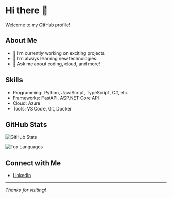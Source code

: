 # Hi there 👋

Welcome to my GitHub profile!

## About Me

- 🔭 I’m currently working on exciting projects.
- 🌱 I’m always learning new technologies.
- 💬 Ask me about coding, cloud, and more!

## Skills

- Programming: Python, JavaScript, TypeScript, C#, etc.
- Frameworks: FastAPI, ASP.NET Core API
- Cloud: Azure
- Tools: VS Code, Git, Docker

## GitHub Stats

![GitHub Stats](https://github-readme-stats.vercel.app/api?username=Vuvom1&show_icons=true&theme=default)

![Top Languages](https://github-readme-stats.vercel.app/api/top-langs/?username=Vuvom1&layout=compact&theme=default)

## Connect with Me

- [LinkedIn](https://www.linkedin.com/in/minhvudak)

---

*Thanks for visiting!*
